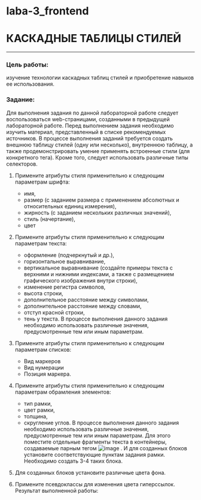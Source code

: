 # laba-3_frontend
# КАСКАДНЫЕ ТАБЛИЦЫ СТИЛЕЙ
___________
### Цель работы: 
изучение технологии каскадных таблиц стилей и приобретение навыков ее использования.
### Задание:
Для выполнения задания по данной лабораторной работе следует воспользоваться web-страницами, созданными в предыдущей лабораторной работе. Перед выполнением задания необходимо изучить материал, представленный в списке рекомендуемых источников.
В процессе выполнения заданий требуется создать внешнюю таблицу стилей (одну или несколько), внутреннюю таблицу, а также продемонстрировать умение применять встроенные стили (для конкретного тега). Кроме того, следует использовать различные типы селекторов.
 1. Примените атрибуты стиля применительно к следующим параметрам шрифта:
      -	имя,
      -	размер (с заданием размера с применением абсолютных и относительных единиц измерения),
      -	жирность (с заданием нескольких различных значений),
      -	стиль (начертание),
      -	цвет

2.	Примените атрибуты стиля применительно к следующим параметрам текста:
      -	оформление (подчеркнутый и др.),
      -	горизонтальное выравнивание,
      -	вертикальное выравнивание (создайте примеры текста с верхними и нижними индексами, а также с размещением графического изображения внутри строки),
      -	изменение регистра символов,
      -	высота строки,
      -	дополнительное расстояние между символами, 
      -	дополнительное расстояние между словами,
      - отступ красной строки,
      -	тень у текста.
В процессе выполнения данного задания необходимо использовать различные значения, предусмотренные тем или иным параметрам.

3.	Примените атрибуты стиля применительно к следующим параметрам списков:
      -	Вид маркеров 
      -	Вид нумерации
      -	Позиция маркера.

4.	Примените атрибуты стиля применительно к следующим параметрам обрамления элементов:
      -	тип рамки,
      -	цвет рамки,
      -	толщина,
      -	скругление углов.
В процессе выполнения данного задания необходимо использовать различные значения, предусмотренные тем или иным параметрам.
Для этого поместите отдельные фрагменты текста в контейнеры, создаваемые парным тегом ![image](https://github.com/meesgloot/laba-3_frontend/assets/118816204/4d0fe28a-c2cb-4c33-a74d-de556f912c54)
. И для созданных блоков установите соответствующие пунктам задания рамки. Необходимо создать 3-4 таких блока.
5.	Для созданных блоков установите различные цвета фона.
6.	Примените псевдоклассы для изменения цвета гиперссылок.
Результат выполненной работы:
